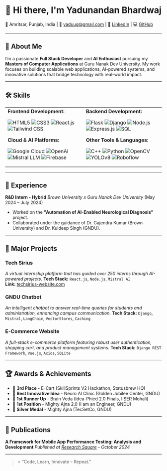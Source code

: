 # 👋 Hi there, I'm Yadunandan Bhardwaj

📍 Amritsar, Punjab, India | 📧 [yaduug@gmail.com](mailto:yaduug@gmail.com) | 💼 [LinkedIn](https://linkedin.com/in/YADUUG) | 💻 [GitHub](https://github.com/YADUUG)

---

## 🚀 About Me
I’m a passionate **Full Stack Developer** and **AI Enthusiast** pursuing my **Masters of Computer Applications** at Guru Nanak Dev University. My work focuses on building scalable web applications, AI-powered systems, and innovative solutions that bridge technology with real-world impact.

---

## 🛠️ Skills

<table>
  <tr>
    <td valign="top" width="50%">
      <strong>Frontend Development:</strong><br>
      <p>
        <img src="https://img.shields.io/badge/HTML5-E34F26?style=for-the-badge&logo=html5&logoColor=white" alt="HTML5">
        <img src="https://img.shields.io/badge/CSS3-1572B6?style=for-the-badge&logo=css3&logoColor=white" alt="CSS3">
        <img src="https://img.shields.io/badge/React-20232A?style=for-the-badge&logo=react&logoColor=61DAFB" alt="React.js">
        <img src="https://img.shields.io/badge/Tailwind_CSS-38B2AC?style=for-the-badge&logo=tailwind-css&logoColor=white" alt="Tailwind CSS">
      </p>
      <strong>Cloud & AI Platforms:</strong><br>
      <p>
        <img src="https://img.shields.io/badge/Google_Cloud-4285F4?style=for-the-badge&logo=google-cloud&logoColor=white" alt="Google Cloud">
        <img src="https://img.shields.io/badge/OpenAI-412991?style=for-the-badge&logo=openai&logoColor=white" alt="OpenAI">
        <img src="https://img.shields.io/badge/Mistral_AI-FF7E1A?style=for-the-badge&logo=mistralai&logoColor=white" alt="Mistral LLM">
        <img src="https://img.shields.io/badge/Firebase-FFCA28?style=for-the-badge&logo=firebase&logoColor=black" alt="Firebase">
      </p>
    </td>
    <td valign="top" width="50%">
      <strong>Backend Development:</strong><br>
      <p>
        <img src="https://img.shields.io/badge/Flask-000000?style=for-the-badge&logo=flask&logoColor=white" alt="Flask">
        <img src="https://img.shields.io/badge/Django-092E20?style=for-the-badge&logo=django&logoColor=white" alt="Django">
        <img src="https://img.shields.io/badge/Node.js-339933?style=for-the-badge&logo=nodedotjs&logoColor=white" alt="Node.js">
        <img src="https://img.shields.io/badge/Express.js-000000?style=for-the-badge&logo=express&logoColor=white" alt="Express.js">
        <img src="https://img.shields.io/badge/SQL-4479A1?style=for-the-badge&logo=postgresql&logoColor=white" alt="SQL">
      </p>
      <strong>Other Tools & Languages:</strong><br>
      <p>
        <img src="https://img.shields.io/badge/C%2B%2B-00599C?style=for-the-badge&logo=cplusplus&logoColor=white" alt="C++">
        <img src="https://img.shields.io/badge/Python-3776AB?style=for-the-badge&logo=python&logoColor=white" alt="Python">
        <img src="https://img.shields.io/badge/OpenCV-5C3EE8?style=for-the-badge&logo=opencv&logoColor=white" alt="OpenCV">
        <img src="https://img.shields.io/badge/YOLOv8-00FFFF?style=for-the-badge&logo=yolo&logoColor=black" alt="YOLOv8">
        <img src="https://img.shields.io/badge/Roboflow-2D3748?style=for-the-badge&logo=roboflow&logoColor=white" alt="Roboflow">
      </p>
    </td>
  </tr>
</table>

---

## 💼 Experience

**R&D Intern - Hybrid** *Brown University x Guru Nanak Dev University* (May 2024 – July 2024)
- Worked on the **"Automation of AI-Enabled Neurological Diagnosis"** project.
- Collaborated under the guidance of Dr. Gajendra Kumar (Brown University) and Dr. Kuldeep Singh (GNDU).

---

## 📌 Major Projects

### Tech Sirius
*A virtual internship platform that has guided over 250 interns through AI-powered projects.* **Tech Stack:** `React.js`, `Node.js`, `Mistral AI`  
**Link:** [techsirius-website.com](http://techsirius-website.com)

### GNDU Chatbot
*An intelligent chatbot to answer real-time queries for students and administration, enhancing campus communication.* **Tech Stack:** `Django`, `Mistral`, `LangChain`, `VectorStores`, `Caching`

### E-Commerce Website
*A full-stack e-commerce platform featuring robust user authentication, shopping cart, and product management systems.* **Tech Stack:** `Django REST Framework`, `Vue.js`, `Axios`, `SQLite`

---

## 🏆 Awards & Achievements
- 🥉 **3rd Place** - E-Cart (SkillSprints V2 Hackathon, Statusbrew HQ)
- 🏅 **Best Innovative Idea** - Neuro AI Clinic (Golden Jubilee Center, GNDU)
- 🥈 **1st Runner Up** - Brain Veda (Idea-Phied 2.0 Finals, IISER Mohali)
- 🥇 **1st Position** - Mighty Ajna 2.0 (I am an Engineer, GNDU)
- 🥈 **Silver Medal** - Mighty Ajna (TecSetCo, GNDU)

---

## 📄 Publications

**A Framework for Mobile App Performance Testing: Analysis and Development** *Published at [Research Square](https://www.researchsquare.com) - October 2024*

---

> ⭐ “Code, Learn, Innovate – Repeat.”
